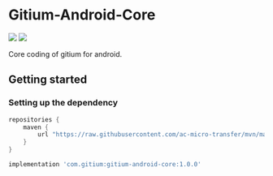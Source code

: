 # Gitium-Android-Core

[![](https://img.shields.io/github/release/ac-micro-transfer/gitium-android-core.svg)](https://github.com/ac-micro-transfer/gitium-android-core/tree/v1.0.0) [![](https://img.shields.io/github/release/ac-micro-transfer/gitium-android-core.svg?label=maven)](https://github.com/ac-micro-transfer/mvn/tree/master/repository/releases/com/gitium/gitium-android-core)

Core coding of gitium for android.

## Getting started

### Setting up the dependency

```groovy
repositories {
    maven {
        url "https://raw.githubusercontent.com/ac-micro-transfer/mvn/master/repository/releases"
    }
}
```

```groovy
implementation 'com.gitium:gitium-android-core:1.0.0'
```
